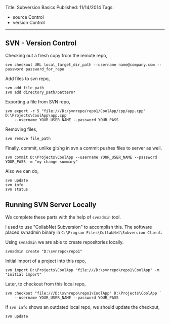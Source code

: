 Title: Subversion Basics
Published: 11/14/2014
Tags:
  - source Control
  - version Control
---
## SVN - Version Control
Checking out a fresh copy from the remote repo,

    svn checkout URL local_target_dir_path --username name@company.com --password password_for_repo

Add files to svn repo,

    svn add file_path
    svn add directory_path/pattern*

Exporting a file from SVN repo,

    svn export -r 5 "file:///D:/svnrepo/repo1/CoolApp/cpp/app.cpp" D:\Projects\CoolApp\app.cpp `
        --username YOUR_USER_NAME --password YOUR_PASS

Removing files,

    svn remove file_path

Finally, commit, unlike git/hg in svn a commit pushes files to server as well,

    svn commit D:\Projects\CoolApp --username YOUR_USER_NAME --password YOUR_PASS -m "my change summary"

Also we can do,

    svn update
    svn info
    svn status

## Running SVN Server Locally
We complete these parts with the help of `svnadmin` tool.

I used to use "CollabNet Subversion" to accomplish this. The software placed svnadmin binary in `C:\Program Files\CollabNet\Subversion Client`.

Using `svnadmin` we are able to create repositories locally.

    svnadmin create "D:\svnrepo\repo1"

Initial import of a project into this repo,

    svn import D:\Projects\CoolApp "file:///D:\svnrepo\repo1\CoolApp" -m "Initial import"

Later, to checkout from this local repo,

    svn checkout "file:///D:\svnrepo\repo1\CoolApp" D:\Projects\CoolApp `
        --username YOUR_USER_NAME --password YOUR_PASS

If `svn info` shows an outdated local repo, we should update the checkout,

    svn update
